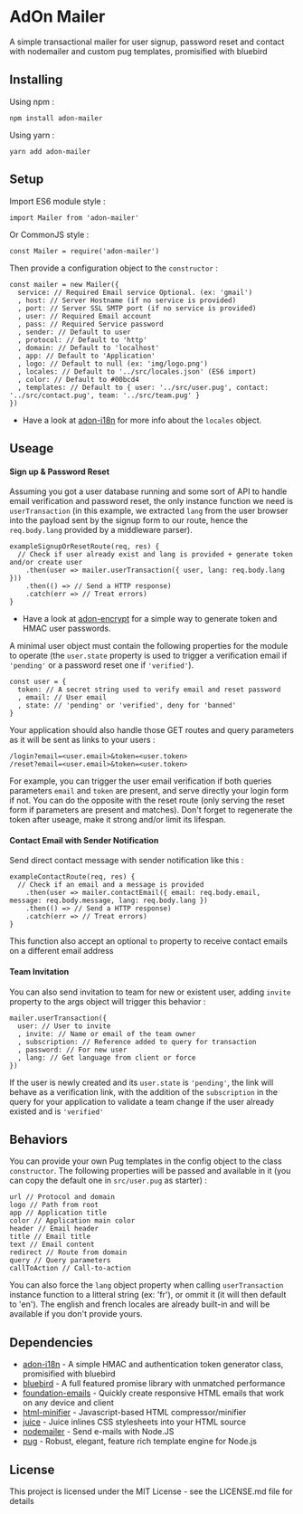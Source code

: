 # AdOn Mailer

A simple transactional mailer for user signup, password reset and contact with nodemailer and custom pug templates, promisified with bluebird

## Installing

Using npm :

```
npm install adon-mailer
```

Using yarn :

```
yarn add adon-mailer
```

## Setup

Import ES6 module style :

```
import Mailer from 'adon-mailer'
```

Or CommonJS style :

```
const Mailer = require('adon-mailer')
```

Then provide a configuration object to the `constructor` :

```
const mailer = new Mailer({
  service: // Required Email service Optional. (ex: 'gmail')
  , host: // Server Hostname (if no service is provided)
  , port: // Server SSL SMTP port (if no service is provided)
  , user: // Required Email account
  , pass: // Required Service password
  , sender: // Default to user
  , protocol: // Default to 'http'
  , domain: // Default to 'localhost'
  , app: // Default to 'Application'
  , logo: // Default to null (ex: 'img/logo.png')
  , locales: // Default to '../src/locales.json' (ES6 import)
  , color: // Default to #00bcd4
  , templates: // Default to { user: '../src/user.pug', contact: '../src/contact.pug', team: '../src/team.pug' }
})
```
* Have a look at [adon-i18n](https://github.com/MartyDisco/adon-i18n) for more info about the `locales` object.

## Useage

#### Sign up & Password Reset

Assuming you got a user database running and some sort of API to handle email verification and password reset, the only instance function we need is `userTransaction` (in this example, we extracted `lang` from the user browser into the payload sent by the signup form to our route, hence the `req.body.lang` provided by a middleware parser).

```
exampleSignupOrResetRoute(req, res) {
  // Check if user already exist and lang is provided + generate token and/or create user
    .then(user => mailer.userTransaction({ user, lang: req.body.lang }))
    .then(() => // Send a HTTP response)
    .catch(err => // Treat errors)
}
```

* Have a look at [adon-encrypt](https://github.com/MartyDisco/adon-encrypt) for a simple way to generate token and HMAC user passwords.

A minimal user object must contain the following properties for the module to operate (the `user.state` property is used to trigger a verification email if `'pending'` or a password reset one if `'verified'`).

```
const user = {
  token: // A secret string used to verify email and reset password
  , email: // User email
  , state: // 'pending' or 'verified', deny for 'banned'
}
```

Your application should also handle those GET routes and query parameters as it will be sent as links to your users :

```
/login?email=<user.email>&token=<user.token>
/reset?email=<user.email>&token=<user.token>
```

For example, you can trigger the user email verification if both queries parameters `email` and `token` are present, and serve directly your login form if not. You can do the opposite with the reset route (only serving the reset form if parameters are present and matches). Don't forget to regenerate the token after useage, make it strong and/or limit its lifespan.

#### Contact Email with Sender Notification

Send direct contact message with sender notification like this :

```
exampleContactRoute(req, res) {
  // Check if an email and a message is provided
    .then(user => mailer.contactEmail({ email: req.body.email, message: req.body.message, lang: req.body.lang })
    .then(() => // Send a HTTP response)
    .catch(err => // Treat errors)
}
```

This function also accept an optional `to` property to receive contact emails on a different email address

#### Team Invitation

You can also send invitation to team for new or existent user, adding `invite` property to the args object will trigger this behavior :

```
mailer.userTransaction({ 
  user: // User to invite
  , invite: // Name or email of the team owner
  , subscription: // Reference added to query for transaction
  , password: // For new user
  , lang: // Get language from client or force
})
```

If the user is newly created and its `user.state` is `'pending'`, the link will behave as a verification link, with the addition of the `subscription` in the query for your application to validate a team change if the user already existed and is `'verified'`

## Behaviors

You can provide your own Pug templates in the config object to the class `constructor`. The following properties will be passed and available in it (you can copy the default one in `src/user.pug` as starter) :

```
url // Protocol and domain
logo // Path from root
app // Application title
color // Application main color
header // Email header
title // Email title
text // Email content
redirect // Route from domain
query // Query parameters
callToAction // Call-to-action
```

You can also force the `lang` object property when calling `userTransaction` instance function to a litteral string (ex: 'fr'), or ommit it (it will then default to 'en'). The english and french locales are already built-in and will be available if you don't provide yours.

## Dependencies

* [adon-i18n](https://github.com/MartyDisco/adon-i18n) - A simple HMAC and authentication token generator class, promisified with bluebird
* [bluebird](https://github.com/petkaantonov/bluebird) - A full featured promise library with unmatched performance
* [foundation-emails](https://github.com/zurb/foundation-emails) - Quickly create responsive HTML emails that work on any device and client
* [html-minifier](https://github.com/kangax/html-minifier) - Javascript-based HTML compressor/minifier
* [juice](https://github.com/Automattic/juice) - Juice inlines CSS stylesheets into your HTML source
* [nodemailer](https://github.com/nodemailer/nodemailer) - Send e-mails with Node.JS
* [pug](https://github.com/pugjs/pug) - Robust, elegant, feature rich template engine for Node.js

## License

This project is licensed under the MIT License - see the LICENSE.md file for details

